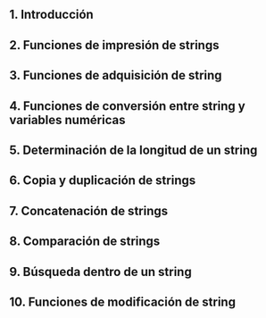 ## 1. Introducción
## 2. Funciones de impresión de strings
## 3. Funciones de adquisición de string
## 4. Funciones de conversión entre string y variables numéricas
## 5. Determinación de la longitud de un string
## 6. Copia y duplicación de strings
## 7. Concatenación de strings
## 8. Comparación de strings
## 9. Búsqueda dentro de un string
## 10. Funciones de modificación de string